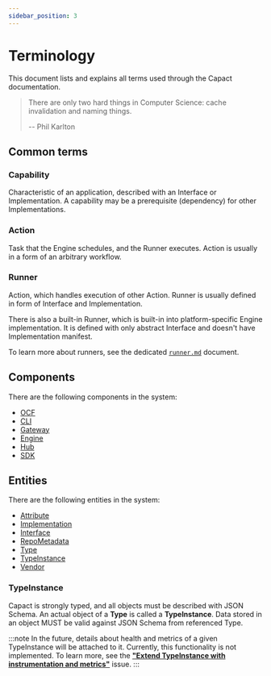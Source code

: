 ```yaml
---
sidebar_position: 3
---
```

# Terminology

This document lists and explains all terms used through the Capact documentation.

> There are only two hard things in Computer Science: cache invalidation and naming things.
>
> -- Phil Karlton

## Common terms

### Capability

Characteristic of an application, described with an Interface or Implementation. A capability may be a prerequisite (dependency) for other Implementations.

### Action

Task that the Engine schedules, and the Runner executes. Action is usually in a form of an arbitrary workflow.

### Runner

Action, which handles execution of other Action. Runner is usually defined in form of Interface and Implementation.

There is also a built-in Runner, which is built-in into platform-specific Engine implementation. It is defined with only abstract Interface and doesn't have Implementation manifest.

To learn more about runners, see the dedicated [`runner.md`](./architecture/runner.md) document.

## Components

There are the following components in the system:

- [OCF](./architecture/e2e-architecture.md#ocf)
- [CLI](./architecture/e2e-architecture.md#cli)
- [Gateway](./architecture/e2e-architecture.md#gateway)
- [Engine](./architecture/e2e-architecture.md#engine)
- [Hub](./architecture/e2e-architecture.md#hub)
- [SDK](./architecture/e2e-architecture.md#sdk)

## Entities

There are the following entities in the system:

- [Attribute](https://github.com/capactio/capact/tree/main/ocf-spec/0.0.1/README.md#attribute)
- [Implementation](https://github.com/capactio/capact/tree/main/ocf-spec/0.0.1/README.md#implementation)
- [Interface](https://github.com/capactio/capact/tree/main/ocf-spec/0.0.1/README.md#interface)
- [RepoMetadata](https://github.com/capactio/capact/tree/main/ocf-spec/0.0.1/README.md#repo-metadata)
- [Type](https://github.com/capactio/capact/tree/main/ocf-spec/0.0.1/README.md#type)
- [TypeInstance](#typeinstance)
- [Vendor](https://github.com/capactio/capact/tree/main/ocf-spec/0.0.1/README.md#vendor)

### TypeInstance

Capact is strongly typed, and all objects must be described with JSON Schema. An actual object of a **Type** is called a **TypeInstance**. Data stored in an object MUST be valid against JSON Schema from referenced Type.

:::note
In the future, details about health and metrics of a given TypeInstance will be attached to it. Currently, this functionality is not implemented. To learn more, see the [**"Extend TypeInstance with instrumentation and metrics"**](https://github.com/capactio/capact/issues/513) issue.
:::
